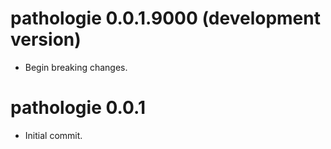 # pathologie 0.0.1.9000 (development version)

* Begin breaking changes.

# pathologie 0.0.1

* Initial commit.
